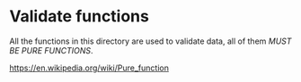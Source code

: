 # Validate functions

All the functions in this directory are used to validate data, all of them _MUST
BE PURE FUNCTIONS_.

https://en.wikipedia.org/wiki/Pure_function
